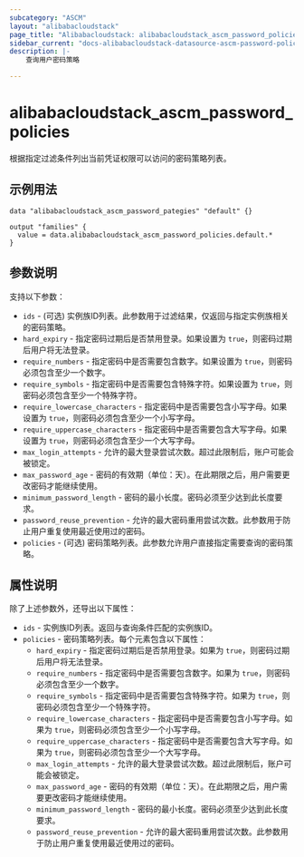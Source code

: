 ```yaml
---
subcategory: "ASCM"  
layout: "alibabacloudstack"  
page_title: "Alibabacloudstack: alibabacloudstack_ascm_password_policies"  
sidebar_current: "docs-alibabacloudstack-datasource-ascm-password-policies"  
description: |-  
    查询用户密码策略  

---
```


# alibabacloudstack_ascm_password_policies  

根据指定过滤条件列出当前凭证权限可以访问的密码策略列表。  

## 示例用法  

```
data "alibabacloudstack_ascm_password_pategies" "default" {}  

output "families" {  
  value = data.alibabacloudstack_ascm_password_policies.default.*  
}
```

## 参数说明

支持以下参数：  

* `ids` - (可选) 实例族ID列表。此参数用于过滤结果，仅返回与指定实例族相关的密码策略。  
* `hard_expiry` - 指定密码过期后是否禁用登录。如果设置为 `true`，则密码过期后用户将无法登录。  
* `require_numbers` - 指定密码中是否需要包含数字。如果设置为 `true`，则密码必须包含至少一个数字。  
* `require_symbols` - 指定密码中是否需要包含特殊字符。如果设置为 `true`，则密码必须包含至少一个特殊字符。  
* `require_lowercase_characters` - 指定密码中是否需要包含小写字母。如果设置为 `true`，则密码必须包含至少一个小写字母。  
* `require_uppercase_characters` - 指定密码中是否需要包含大写字母。如果设置为 `true`，则密码必须包含至少一个大写字母。  
* `max_login_attempts` - 允许的最大登录尝试次数。超过此限制后，账户可能会被锁定。  
* `max_password_age` - 密码的有效期（单位：天）。在此期限之后，用户需要更改密码才能继续使用。  
* `minimum_password_length` - 密码的最小长度。密码必须至少达到此长度要求。  
* `password_reuse_prevention` - 允许的最大密码重用尝试次数。此参数用于防止用户重复使用最近使用过的密码。  
* `policies` - (可选) 密码策略列表。此参数允许用户直接指定需要查询的密码策略。  

## 属性说明  

除了上述参数外，还导出以下属性：  

* `ids` - 实例族ID列表。返回与查询条件匹配的实例族ID。  
* `policies` - 密码策略列表。每个元素包含以下属性：  
  * `hard_expiry` - 指定密码过期后是否禁用登录。如果为 `true`，则密码过期后用户将无法登录。  
  * `require_numbers` - 指定密码中是否需要包含数字。如果为 `true`，则密码必须包含至少一个数字。  
  * `require_symbols` - 指定密码中是否需要包含特殊字符。如果为 `true`，则密码必须包含至少一个特殊字符。  
  * `require_lowercase_characters` - 指定密码中是否需要包含小写字母。如果为 `true`，则密码必须包含至少一个小写字母。  
  * `require_uppercase_characters` - 指定密码中是否需要包含大写字母。如果为 `true`，则密码必须包含至少一个大写字母。  
  * `max_login_attempts` - 允许的最大登录尝试次数。超过此限制后，账户可能会被锁定。  
  * `max_password_age` - 密码的有效期（单位：天）。在此期限之后，用户需要更改密码才能继续使用。  
  * `minimum_password_length` - 密码的最小长度。密码必须至少达到此长度要求。  
  * `password_reuse_prevention` - 允许的最大密码重用尝试次数。此参数用于防止用户重复使用最近使用过的密码。  
